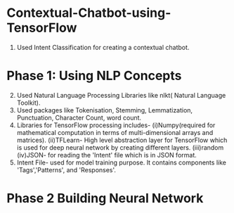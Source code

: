 # Contextual-Chatbot-using-TensorFlow
1. Used Intent Classification for creating a contextual chatbot.
# Phase 1: Using NLP Concepts
2. Used Natural Language Processing Libraries like nlkt( Natural Language Toolkit).
3. Used packages like Tokenisation, Stemming, Lemmatization, Punctuation, Character Count, word count.
4. Libraries for TensorFlow processing includes- 
(i)Numpy(required for mathematical computation in terms of multi-dimensional arrays and matrices). 
(ii)TFLearn- High level abstraction layer for TensorFlow which is used for deep neural network by creating different layers.
(iii)random
(iv)JSON- for reading the 'Intent' file which is in JSON format.
5. Intent File- used for model training purpose. It contains components like 'Tags','Patterns', and 'Responses'.
# Phase 2 Building Neural Network

